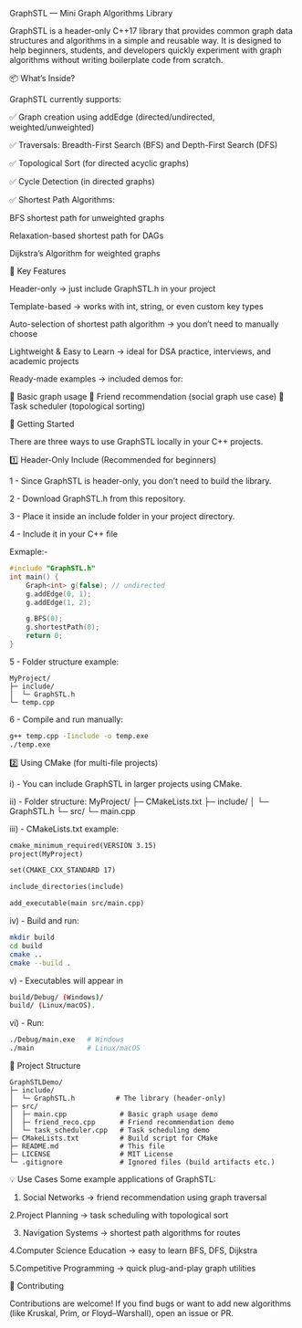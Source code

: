 GraphSTL — Mini Graph Algorithms Library

GraphSTL is a header-only C++17 library that provides common graph data structures and algorithms in a simple and reusable way.
It is designed to help beginners, students, and developers quickly experiment with graph algorithms without writing boilerplate code from scratch.

📦 What’s Inside?

GraphSTL currently supports:

✅ Graph creation using addEdge (directed/undirected, weighted/unweighted)

✅ Traversals: Breadth-First Search (BFS) and Depth-First Search (DFS)

✅ Topological Sort (for directed acyclic graphs)

✅ Cycle Detection (in directed graphs)

✅ Shortest Path Algorithms:

BFS shortest path for unweighted graphs

Relaxation-based shortest path for DAGs

Dijkstra’s Algorithm for weighted graphs

🔑 Key Features

Header-only → just include GraphSTL.h in your project

Template-based → works with int, string, or even custom key types

Auto-selection of shortest path algorithm → you don’t need to manually choose

Lightweight & Easy to Learn → ideal for DSA practice, interviews, and academic projects

Ready-made examples → included demos for:

📘 Basic graph usage
👥 Friend recommendation (social graph use case)
📅 Task scheduler (topological sorting)


🚀 Getting Started

There are three ways to use GraphSTL locally in your C++ projects.

1️⃣ Header-Only Include (Recommended for beginners)

1 - Since GraphSTL is header-only, you don’t need to build the library.

2 - Download GraphSTL.h from this repository.

3 - Place it inside an include folder in your project directory.

4 - Include it in your C++ file

Exmaple:-
```cpp
#include "GraphSTL.h"
int main() {
    Graph<int> g(false); // undirected
    g.addEdge(0, 1);
    g.addEdge(1, 2);

    g.BFS(0);
    g.shortestPath(0);
    return 0;
}
```

5 - Folder structure example:
```
MyProject/
├─ include/
│  └─ GraphSTL.h
└─ temp.cpp
```

6 - Compile and run manually:
```bash
g++ temp.cpp -Iinclude -o temp.exe
./temp.exe
```

2️⃣ Using CMake (for multi-file projects)

 i) - You can include GraphSTL in larger projects using CMake.
 
ii) - Folder structure:
MyProject/
├─ CMakeLists.txt
├─ include/
│  └─ GraphSTL.h
└─ src/
   └─ main.cpp


iii) - CMakeLists.txt example:

```txt
cmake_minimum_required(VERSION 3.15)
project(MyProject)

set(CMAKE_CXX_STANDARD 17)

include_directories(include)

add_executable(main src/main.cpp)
```


iv) - Build and run:
``` bash
mkdir build
cd build
cmake ..
cmake --build .
```


v) - Executables will appear in 
``` bash
build/Debug/ (Windows)/
build/ (Linux/macOS).
```

vi) -  Run:
``` bash
./Debug/main.exe   # Windows
./main             # Linux/macOS
```

📂 Project Structure
```
GraphSTLDemo/
├─ include/
│  └─ GraphSTL.h          # The library (header-only)
├─ src/
│  ├─ main.cpp             # Basic graph usage demo
│  ├─ friend_reco.cpp      # Friend recommendation demo
│  └─ task_scheduler.cpp   # Task scheduling demo
├─ CMakeLists.txt          # Build script for CMake
├─ README.md               # This file
├─ LICENSE                 # MIT License
└─ .gitignore              # Ignored files (build artifacts etc.)
```

💡 Use Cases
Some example applications of GraphSTL:
1. Social Networks → friend recommendation using graph traversal

2.Project Planning → task scheduling with topological sort

3. Navigation Systems → shortest path algorithms for routes
   
4.Computer Science Education → easy to learn BFS, DFS, Dijkstra

5.Competitive Programming → quick plug-and-play graph utilities

🤝 Contributing

Contributions are welcome!
If you find bugs or want to add new algorithms (like Kruskal, Prim, or Floyd–Warshall), open an issue or PR.
